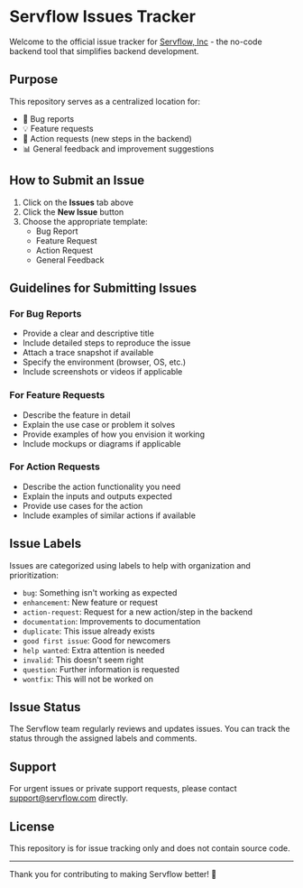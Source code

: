 # Servflow Issues Tracker

Welcome to the official issue tracker for [Servflow, Inc](https://servflow.com) - the no-code backend tool that simplifies backend development.

## Purpose

This repository serves as a centralized location for:
- 🐞 Bug reports
- 💡 Feature requests
- 🔄 Action requests (new steps in the backend)
- 📊 General feedback and improvement suggestions

## How to Submit an Issue

1. Click on the **Issues** tab above
2. Click the **New Issue** button
3. Choose the appropriate template:
   - Bug Report
   - Feature Request
   - Action Request
   - General Feedback

## Guidelines for Submitting Issues

### For Bug Reports

- Provide a clear and descriptive title
- Include detailed steps to reproduce the issue
- Attach a trace snapshot if available
- Specify the environment (browser, OS, etc.)
- Include screenshots or videos if applicable

### For Feature Requests

- Describe the feature in detail
- Explain the use case or problem it solves
- Provide examples of how you envision it working
- Include mockups or diagrams if applicable

### For Action Requests

- Describe the action functionality you need
- Explain the inputs and outputs expected
- Provide use cases for the action
- Include examples of similar actions if available

## Issue Labels

Issues are categorized using labels to help with organization and prioritization:

- `bug`: Something isn't working as expected
- `enhancement`: New feature or request
- `action-request`: Request for a new action/step in the backend
- `documentation`: Improvements to documentation
- `duplicate`: This issue already exists
- `good first issue`: Good for newcomers
- `help wanted`: Extra attention is needed
- `invalid`: This doesn't seem right
- `question`: Further information is requested
- `wontfix`: This will not be worked on

## Issue Status

The Servflow team regularly reviews and updates issues. You can track the status through the assigned labels and comments.

## Support

For urgent issues or private support requests, please contact support@servflow.com directly.

## License

This repository is for issue tracking only and does not contain source code.

---

Thank you for contributing to making Servflow better! 🚀